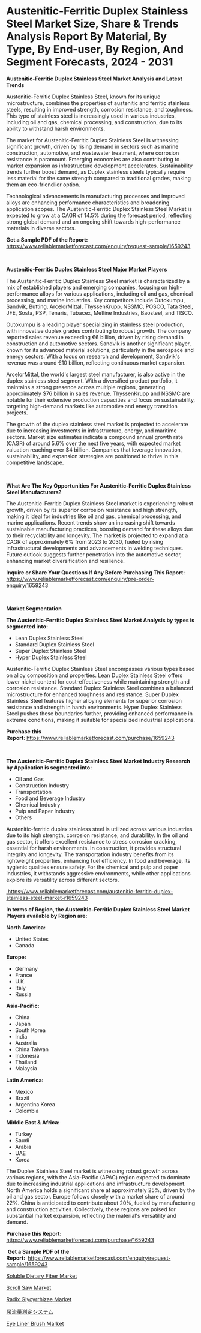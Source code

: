 <p><h1>Austenitic-Ferritic Duplex Stainless Steel Market Size, Share & Trends Analysis Report By Material, By Type, By End-user, By Region, And Segment Forecasts, 2024 - 2031</h1></p><p><strong>Austenitic-Ferritic Duplex Stainless Steel Market Analysis and Latest Trends</strong></p>
<p><p>Austenitic-Ferritic Duplex Stainless Steel, known for its unique microstructure, combines the properties of austenitic and ferritic stainless steels, resulting in improved strength, corrosion resistance, and toughness. This type of stainless steel is increasingly used in various industries, including oil and gas, chemical processing, and construction, due to its ability to withstand harsh environments.</p><p>The market for Austenitic-Ferritic Duplex Stainless Steel is witnessing significant growth, driven by rising demand in sectors such as marine construction, automotive, and wastewater treatment, where corrosion resistance is paramount. Emerging economies are also contributing to market expansion as infrastructure development accelerates. Sustainability trends further boost demand, as Duplex stainless steels typically require less material for the same strength compared to traditional grades, making them an eco-friendlier option.</p><p>Technological advancements in manufacturing processes and improved alloys are enhancing performance characteristics and broadening application scopes. The Austenitic-Ferritic Duplex Stainless Steel Market is expected to grow at a CAGR of 14.5% during the forecast period, reflecting strong global demand and an ongoing shift towards high-performance materials in diverse sectors.</p></p>
<p><strong>Get a Sample PDF of the Report:&nbsp;</strong> <a href="https://www.reliablemarketforecast.com/enquiry/request-sample/1659243?utm_campaign=1082&utm_medium=2&utm_source=Github&utm_content=ia&utm_term=03102024&utm_id=austenitic-ferritic-duplex-stainless-steel">https://www.reliablemarketforecast.com/enquiry/request-sample/1659243</a></p>
<p>&nbsp;</p>
<p><strong>Austenitic-Ferritic Duplex Stainless Steel Major Market Players</strong></p>
<p><p>The Austenitic-Ferritic Duplex Stainless Steel market is characterized by a mix of established players and emerging companies, focusing on high-performance alloys for various applications, including oil and gas, chemical processing, and marine industries. Key competitors include Outokumpu, Sandvik, Butting, ArcelorMittal, ThyssenKrupp, NSSMC, POSCO, Tata Steel, JFE, Sosta, PSP, Tenaris, Tubacex, Metline Industries, Baosteel, and TISCO.</p><p>Outokumpu is a leading player specializing in stainless steel production, with innovative duplex grades contributing to robust growth. The company reported sales revenue exceeding €6 billion, driven by rising demand in construction and automotive sectors. Sandvik is another significant player, known for its advanced material solutions, particularly in the aerospace and energy sectors. With a focus on research and development, Sandvik's revenue was around €10 billion, reflecting continuous market expansion.</p><p>ArcelorMittal, the world's largest steel manufacturer, is also active in the duplex stainless steel segment. With a diversified product portfolio, it maintains a strong presence across multiple regions, generating approximately $76 billion in sales revenue. ThyssenKrupp and NSSMC are notable for their extensive production capacities and focus on sustainability, targeting high-demand markets like automotive and energy transition projects.</p><p>The growth of the duplex stainless steel market is projected to accelerate due to increasing investments in infrastructure, energy, and maritime sectors. Market size estimates indicate a compound annual growth rate (CAGR) of around 5.6% over the next five years, with expected market valuation reaching over $4 billion. Companies that leverage innovation, sustainability, and expansion strategies are positioned to thrive in this competitive landscape.</p></p>
<p>&nbsp;</p>
<p><strong>What Are The Key Opportunities For Austenitic-Ferritic Duplex Stainless Steel Manufacturers?</strong></p>
<p><p>The Austenitic-Ferritic Duplex Stainless Steel market is experiencing robust growth, driven by its superior corrosion resistance and high strength, making it ideal for industries like oil and gas, chemical processing, and marine applications. Recent trends show an increasing shift towards sustainable manufacturing practices, boosting demand for these alloys due to their recyclability and longevity. The market is projected to expand at a CAGR of approximately 6% from 2023 to 2030, fueled by rising infrastructural developments and advancements in welding techniques. Future outlook suggests further penetration into the automotive sector, enhancing market diversification and resilience.</p></p>
<p><strong>Inquire or Share Your Questions If Any Before Purchasing This Report:</strong> <a href="https://www.reliablemarketforecast.com/enquiry/pre-order-enquiry/1659243?utm_campaign=1082&utm_medium=2&utm_source=Github&utm_content=ia&utm_term=03102024&utm_id=austenitic-ferritic-duplex-stainless-steel">https://www.reliablemarketforecast.com/enquiry/pre-order-enquiry/1659243</a></p>
<p>&nbsp;</p>
<p><strong>Market Segmentation</strong></p>
<p><strong>The Austenitic-Ferritic Duplex Stainless Steel Market Analysis by types is segmented into:</strong></p>
<p><ul><li>Lean Duplex Stainless Steel</li><li>Standard Duplex Stainless Steel</li><li>Super Duplex Stainless Steel</li><li>Hyper Duplex Stainless Steel</li></ul></p>
<p><p>Austenitic-Ferritic Duplex Stainless Steel encompasses various types based on alloy composition and properties. Lean Duplex Stainless Steel offers lower nickel content for cost-effectiveness while maintaining strength and corrosion resistance. Standard Duplex Stainless Steel combines a balanced microstructure for enhanced toughness and resistance. Super Duplex Stainless Steel features higher alloying elements for superior corrosion resistance and strength in harsh environments. Hyper Duplex Stainless Steel pushes these boundaries further, providing enhanced performance in extreme conditions, making it suitable for specialized industrial applications.</p></p>
<p><strong>Purchase this Report:&nbsp;</strong><a href="https://www.reliablemarketforecast.com/purchase/1659243?utm_campaign=1082&utm_medium=2&utm_source=Github&utm_content=ia&utm_term=03102024&utm_id=austenitic-ferritic-duplex-stainless-steel">https://www.reliablemarketforecast.com/purchase/1659243</a></p>
<p>&nbsp;</p>
<p><strong>The Austenitic-Ferritic Duplex Stainless Steel Market Industry Research by Application is segmented into:</strong></p>
<p><ul><li>Oil and Gas</li><li>Construction Industry</li><li>Transportation</li><li>Food and Beverage Industry</li><li>Chemical Industry</li><li>Pulp and Paper Industry</li><li>Others</li></ul></p>
<p><p>Austenitic-ferritic duplex stainless steel is utilized across various industries due to its high strength, corrosion resistance, and durability. In the oil and gas sector, it offers excellent resistance to stress corrosion cracking, essential for harsh environments. In construction, it provides structural integrity and longevity. The transportation industry benefits from its lightweight properties, enhancing fuel efficiency. In food and beverage, its hygienic qualities ensure safety. For the chemical and pulp and paper industries, it withstands aggressive environments, while other applications explore its versatility across different sectors.</p></p>
<p><a href="https://www.reliablemarketforecast.com/austenitic-ferritic-duplex-stainless-steel-market-r1659243?utm_campaign=1082&utm_medium=2&utm_source=Github&utm_content=ia&utm_term=03102024&utm_id=austenitic-ferritic-duplex-stainless-steel">&nbsp;https://www.reliablemarketforecast.com/austenitic-ferritic-duplex-stainless-steel-market-r1659243</a></p>
<p><strong>In terms of Region, the Austenitic-Ferritic Duplex Stainless Steel Market Players available by Region are:</strong></p>
<p>
    <p> <strong> North America: </strong>
        <ul>
            <li>United States</li>
            <li>Canada</li>
        </ul>
        </p> 
    <p> <strong> Europe: </strong>
        <ul>
            <li>Germany</li>
            <li>France</li>
            <li>U.K.</li>
            <li>Italy</li>
            <li>Russia</li>
        </ul>
        </p> 
    <p> <strong> Asia-Pacific: </strong>
        <ul>
            <li>China</li>
            <li>Japan</li>
            <li>South Korea</li>
            <li>India</li>
            <li>Australia</li>
            <li>China Taiwan</li>
            <li>Indonesia</li>
            <li>Thailand</li>
            <li>Malaysia</li>
        </ul>
        </p> 
    <p> <strong> Latin America: </strong>
        <ul>
            <li>Mexico</li>
            <li>Brazil</li>
            <li>Argentina Korea</li>
            <li>Colombia</li>
        </ul>
        </p> 
    <p> <strong> Middle East & Africa: </strong>
        <ul>
            <li>Turkey</li>
            <li>Saudi</li>
            <li>Arabia</li>
            <li>UAE</li>
            <li>Korea</li>
        </ul>
    </p>
    </p>
<p><p>The Duplex Stainless Steel market is witnessing robust growth across various regions, with the Asia-Pacific (APAC) region expected to dominate due to increasing industrial applications and infrastructure development. North America holds a significant share at approximately 25%, driven by the oil and gas sector. Europe follows closely with a market share of around 22%. China is anticipated to contribute about 20%, fueled by manufacturing and construction activities. Collectively, these regions are poised for substantial market expansion, reflecting the material's versatility and demand.</p></p>
<p><strong>Purchase this Report: </strong><a href="https://www.reliablemarketforecast.com/purchase/1659243?utm_campaign=1082&utm_medium=2&utm_source=Github&utm_content=ia&utm_term=03102024&utm_id=austenitic-ferritic-duplex-stainless-steel">https://www.reliablemarketforecast.com/purchase/1659243</a></p>
<p>&nbsp;<strong>Get a Sample PDF of the Report:&nbsp;&nbsp;</strong><a href="https://www.reliablemarketforecast.com/enquiry/request-sample/1659243?utm_campaign=1082&utm_medium=2&utm_source=Github&utm_content=ia&utm_term=03102024&utm_id=austenitic-ferritic-duplex-stainless-steel">https://www.reliablemarketforecast.com/enquiry/request-sample/1659243</a></p>
<p><strong></strong></p>
<p><p><a href="https://issuu.com/reportprime-2/docs/soluble-dietary-fiber-market-size-2_02a1b89b56fcc3?utm_campaign=1082&utm_medium=2&utm_source=Github&utm_content=ia&utm_term=03102024&utm_id=austenitic-ferritic-duplex-stainless-steel">Soluble Dietary Fiber Market</a></p><p><a href="https://issuu.com/reportprime-2/docs/scroll-saw-market-size-2030.pptx_7d2d019b4989f5?utm_campaign=1082&utm_medium=2&utm_source=Github&utm_content=ia&utm_term=03102024&utm_id=austenitic-ferritic-duplex-stainless-steel">Scroll Saw Market</a></p><p><a href="https://www.linkedin.com/pulse/radix-glycyrrhizae-market-share-new-trends-analysis-its-type-6vv1e?utm_campaign=1082&utm_medium=2&utm_source=Github&utm_content=ia&utm_term=03102024&utm_id=austenitic-ferritic-duplex-stainless-steel">Radix Glycyrrhizae Market</a></p><p><a href="https://github.com/lababdou/Market-Research-Report-List-6/blob/main/627521716711.md?utm_campaign=1082&utm_medium=2&utm_source=Github&utm_content=ia&utm_term=03102024&utm_id=austenitic-ferritic-duplex-stainless-steel">尿流量測定システム</a></p><p><a href="https://www.linkedin.com/pulse/eye-liner-brush-market-size-growth-industry-analysis-segmentation-acbse?utm_campaign=1082&utm_medium=2&utm_source=Github&utm_content=ia&utm_term=03102024&utm_id=austenitic-ferritic-duplex-stainless-steel">Eye Liner Brush Market</a></p></p>
